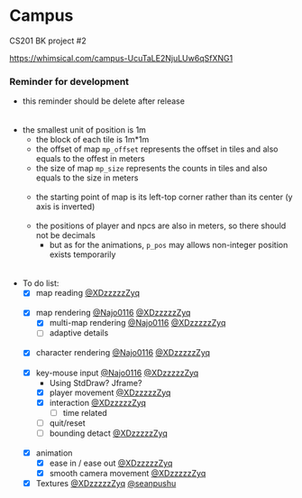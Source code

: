 # Campus
CS201 BK project #2  

https://whimsical.com/campus-UcuTaLE2NjuLUw6qSfXNG1
   
### Reminder for development
- this reminder should be delete after release   
    <br><br/>
- the smallest unit of position is 1m
    - the block of each tile is 1m*1m
    - the offset of map ```mp_offset``` represents the offset in tiles and also equals to the offest in meters
    - the size of map ```mp_size``` represents the counts in tiles and also equals to the size in meters
    <br><br/>
    - the starting point of map is its left-top corner rather than its center (y axis is inverted)
    <br><br/>
    - the positions of player and npcs are also in meters, so there should not be decimals
      - but as for the animations, ```p_pos``` may allows non-integer position exists temporarily   
    <br><br/>
- To do list:
    - [x] map reading [@XDzzzzzZyq](https://github.com/XDzzzzzZyq)
    <br><br/>
    - [x] map rendering [@Najo0116](https://github.com/Najo0116) [@XDzzzzzZyq](https://github.com/XDzzzzzZyq)
      - [x] multi-map rendering [@Najo0116](https://github.com/Najo0116) [@XDzzzzzZyq](https://github.com/XDzzzzzZyq)
      - [ ] adaptive details
    <br><br/>  
    - [x] character rendering [@Najo0116](https://github.com/Najo0116) [@XDzzzzzZyq](https://github.com/XDzzzzzZyq)
    <br><br/> 
    - [x] key-mouse input [@Najo0116](https://github.com/Najo0116) [@XDzzzzzZyq](https://github.com/XDzzzzzZyq) 
      - Using StdDraw? Jframe?
      - [x] player movement [@XDzzzzzZyq](https://github.com/XDzzzzzZyq)
      - [x] interaction [@XDzzzzzZyq](https://github.com/XDzzzzzZyq)
        - [ ] time related
      - [ ] quit/reset
      - [ ] bounding detact [@XDzzzzzZyq](https://github.com/XDzzzzzZyq)
    <br><br/>
    - [x] animation
      - [x] ease in / ease out [@XDzzzzzZyq](https://github.com/XDzzzzzZyq)
      - [x] smooth camera movement [@XDzzzzzZyq](https://github.com/XDzzzzzZyq)
  
    - [x] Textures [@XDzzzzzZyq](https://github.com/XDzzzzzZyq) [@seanpushu](https://github.com/seanpushu)
